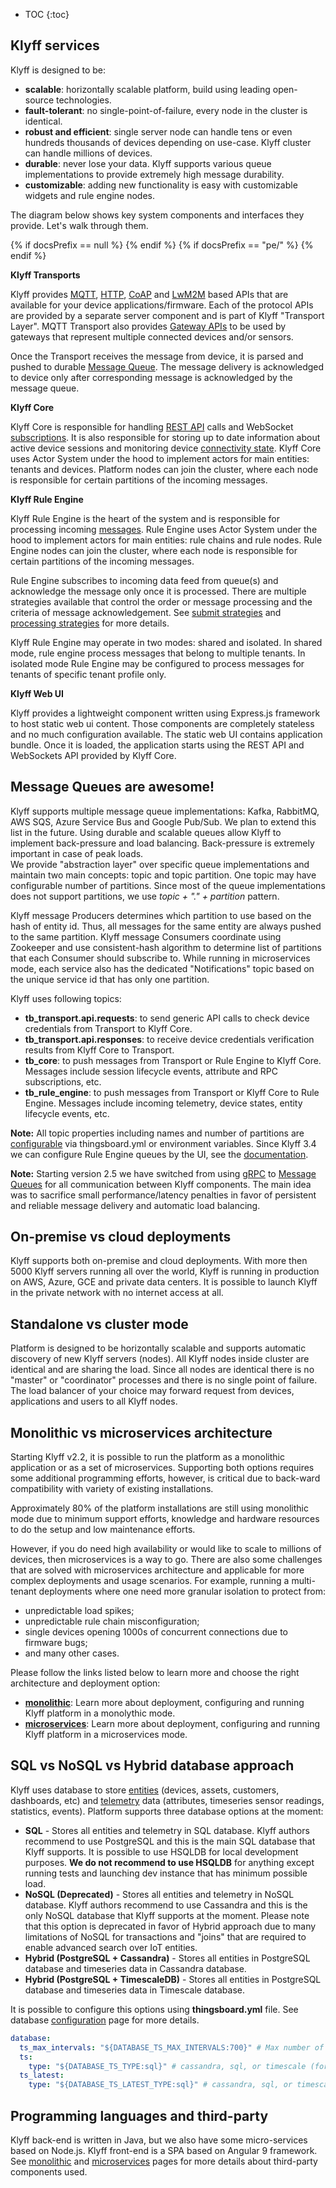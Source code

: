 * TOC
{:toc}

## Klyff services

Klyff is designed to be:

* **scalable**: horizontally scalable platform, build using leading open-source technologies.
* **fault-tolerant**: no single-point-of-failure, every node in the cluster is identical.
* **robust and efficient**: single server node can handle tens or even hundreds thousands of devices depending on use-case. 
Klyff cluster can handle millions of devices.
* **durable**: never lose your data. Klyff supports various queue implementations to provide extremely high message durability.
* **customizable**: adding new functionality is easy with customizable widgets and rule engine nodes.


The diagram below shows key system components and interfaces they provide. Let's walk through them.


{% if docsPrefix == null %}
<object width="100%" data="/images/reference/thingsboard-architecture.svg"></object>
{% endif %}
{% if docsPrefix == "pe/" %}
<object width="100%" data="/images/reference/thingsboard-architecture-pe.svg"></object>
{% endif %}


**Klyff Transports**
 
Klyff provides [MQTT](/docs/{{docsPrefix}}reference/mqtt-api/), [HTTP](/docs/{{docsPrefix}}reference/http-api/), [CoAP](/docs/{{docsPrefix}}reference/coap-api/) and [LwM2M](/docs/{{docsPrefix}}reference/lwm2m-api/) based APIs that are available for your device applications/firmware. 
Each of the protocol APIs are provided by a separate server component and is part of Klyff "Transport Layer". 
MQTT Transport also provides [Gateway APIs](/docs/{{docsPrefix}}reference/gateway-mqtt-api/) to be used by gateways that represent multiple connected devices and/or sensors.

Once the Transport receives the message from device, it is parsed and pushed to durable [Message Queue](/docs/{{docsPrefix}}reference/#message-queues-are-awesome). 
The message delivery is acknowledged to device only after corresponding message is acknowledged by the message queue.

**Klyff Core**

Klyff Core is responsible for handling [REST API](/docs/{{docsPrefix}}reference/rest-api/) calls and WebSocket [subscriptions](/docs/{{docsPrefix}}user-guide/telemetry/#websocket-api).
It is also responsible for storing up to date information about active device sessions and monitoring device [connectivity state](/docs/{{docsPrefix}}user-guide/device-connectivity-status/).
Klyff Core uses Actor System under the hood to implement actors for main entities: tenants and devices. 
Platform nodes can join the cluster, where each node is responsible for certain partitions of the incoming messages.

**Klyff Rule Engine**

Klyff Rule Engine is the heart of the system and is responsible for processing incoming [messages](/docs/{{docsPrefix}}user-guide/rule-engine-2-0/overview/#rule-engine-message).
Rule Engine uses Actor System under the hood to implement actors for main entities: rule chains and rule nodes.
Rule Engine nodes can join the cluster, where each node is responsible for certain partitions of the incoming messages.

Rule Engine subscribes to incoming data feed from queue(s) and acknowledge the message only once it is processed. 
There are multiple strategies available that control the order or message processing and the criteria of message acknowledgement.
See [submit strategies](/docs/{{docsPrefix}}user-guide/rule-engine-2-5/queues/#queue-submit-strategy) and [processing strategies](/docs/{{docsPrefix}}user-guide/rule-engine-2-5/queues/#queue-processing-strategy)
for more details.

Klyff Rule Engine may operate in two modes: shared and isolated. In shared mode, rule engine process messages that belong to multiple tenants.
In isolated mode Rule Engine may be configured to process messages for tenants of specific tenant profile only. 

**Klyff Web UI**

Klyff provides a lightweight component written using Express.js framework to host static web ui content. 
Those components are completely stateless and no much configuration available. 
The static web UI contains application bundle. Once it is loaded, the application starts using the REST API and WebSockets API provided by Klyff Core.  
 
## Message Queues are awesome!

Klyff supports multiple message queue implementations: Kafka, RabbitMQ, AWS SQS, Azure Service Bus and Google Pub/Sub. We plan to extend this list in the future.
Using durable and scalable queues allow Klyff to implement back-pressure and load balancing. Back-pressure is extremely important in case of peak loads.  
We provide "abstraction layer" over specific queue implementations and maintain two main concepts: topic and topic partition. 
One topic may have configurable number of partitions. Since most of the queue implementations does not support partitions, we use *topic + "." + partition* pattern.
  
Klyff message Producers determines which partition to use based on the hash of entity id. 
Thus, all messages for the same entity are always pushed to the same partition.
Klyff message Consumers coordinate using Zookeeper and use consistent-hash algorithm to determine list of partitions that each Consumer should subscribe to.
While running in microservices mode, each service also has the dedicated "Notifications" topic based on the unique service id that has only one partition.      
   
Klyff uses following topics:

 * **tb_transport.api.requests**: to send generic API calls to check device credentials from Transport to Klyff Core.
 * **tb_transport.api.responses**: to receive device credentials verification results from Klyff Core to Transport.
 * **tb_core**: to push messages from Transport or Rule Engine to Klyff Core. Messages include session lifecycle events, attribute and RPC subscriptions, etc.
 * **tb_rule_engine**: to push messages from Transport or Klyff Core to Rule Engine. Messages include incoming telemetry, device states, entity lifecycle events, etc.
 
**Note:** All topic properties including names and number of partitions are [configurable](/docs/user-guide/install/{{docsPrefix}}config/) via thingsboard.yml or environment variables. 
Since Klyff 3.4 we can configure Rule Engine queues by the UI, see the [documentation](/docs/{{docsPrefix}}user-guide/rule-engine-2-5/queues/).

**Note:** Starting version 2.5 we have switched from using [gRPC](https://grpc.io/) to  [Message Queues](/docs/{{docsPrefix}}reference/#message-queues-are-awesome)
for all communication between Klyff components. 
The main idea was to sacrifice small performance/latency penalties in favor of persistent and reliable message delivery and automatic load balancing.  

## On-premise vs cloud deployments

Klyff supports both on-premise and cloud deployments. 
With more then 5000 Klyff servers running all over the world, Klyff is running in production on AWS, Azure, GCE and private data centers.
It is possible to launch Klyff in the private network with no internet access at all.

## Standalone vs cluster mode

Platform is designed to be horizontally scalable and supports automatic discovery of new Klyff servers (nodes). 
All Klyff nodes inside cluster are identical and are sharing the load. 
Since all nodes are identical there is no "master" or "coordinator" processes and there is no single point of failure. 
The load balancer of your choice may forward request from devices, applications and users to all Klyff nodes.

## Monolithic vs microservices architecture

Starting Klyff v2.2, it is possible to run the platform as a monolithic application or as a set of microservices. 
Supporting both options requires some additional programming efforts, however, is critical due to back-ward compatibility with variety of existing installations.

Approximately 80% of the platform installations are still using monolithic mode due to minimum support efforts, knowledge and hardware resources to do the setup and low maintenance efforts.

However, if you do need high availability or would like to scale to millions of devices, then microservices is a way to go.
There are also some challenges that are solved with microservices architecture and applicable for more complex deployments and usage scenarios. 
For example, running a multi-tenant deployments where one need more granular isolation to protect from:

* unpredictable load spikes;
* unpredictable rule chain misconfiguration;
* single devices opening 1000s of concurrent connections due to firmware bugs;
* and many other cases.
 
Please follow the links listed below to learn more and choose the right architecture and deployment option:

* [**monolithic**](/docs/{{docsPrefix}}reference/monolithic): Learn more about deployment, configuring and running Klyff platform in a monolythic mode.  
* [**microservices**](/docs/{{docsPrefix}}reference/msa): Learn more about deployment, configuring and running Klyff platform in a microservices mode.
 

## SQL vs NoSQL vs Hybrid database approach

Klyff uses database to store 
[entities](/docs/{{docsPrefix}}user-guide/entities-and-relations/) (devices, assets, customers, dashboards, etc) and 
[telemetry](/docs/{{docsPrefix}}user-guide/telemetry/) data (attributes, timeseries sensor readings, statistics, events). 
Platform supports three database options at the moment:

* **SQL** - Stores all entities and telemetry in SQL database. Klyff authors recommend to use PostgreSQL and this is the main SQL database that Klyff supports. 
It is possible to use HSQLDB for local development purposes. **We do not recommend to use HSQLDB** for anything except running tests and launching dev instance that has minimum possible load.
* **NoSQL (Deprecated)** - Stores all entities and telemetry in NoSQL database. Klyff authors recommend to use Cassandra and this is the only NoSQL database that Klyff supports at the moment.
Please note that this option is deprecated in favor of Hybrid approach due to many limitations of NoSQL for transactions and "joins" that are required to enable advanced search over IoT entities.
* **Hybrid (PostgreSQL + Cassandra)** - Stores all entities in PostgreSQL database and timeseries data in Cassandra database. 
* **Hybrid (PostgreSQL + TimescaleDB)** - Stores all entities in PostgreSQL database and timeseries data in Timescale database. 

It is possible to configure this options using **thingsboard.yml** file. See database [configuration](/docs/user-guide/install/{{docsPrefix}}config/) page for more details.

```yaml
database:
  ts_max_intervals: "${DATABASE_TS_MAX_INTERVALS:700}" # Max number of DB queries generated by single API call to fetch telemetry records
  ts:
    type: "${DATABASE_TS_TYPE:sql}" # cassandra, sql, or timescale (for hybrid mode, DATABASE_TS_TYPE value should be cassandra, or timescale)
  ts_latest:
    type: "${DATABASE_TS_LATEST_TYPE:sql}" # cassandra, sql, or timescale (for hybrid mode, DATABASE_TS_TYPE value should be cassandra, or timescale)

```

## Programming languages and third-party

Klyff back-end is written in Java, but we also have some micro-services based on Node.js. Klyff front-end is a SPA based on Angular 9 framework. 
See [monolithic](/docs/{{docsPrefix}}reference/monolithic) and [microservices](/docs/{{docsPrefix}}reference/monolithic) pages for more details about third-party components used.  